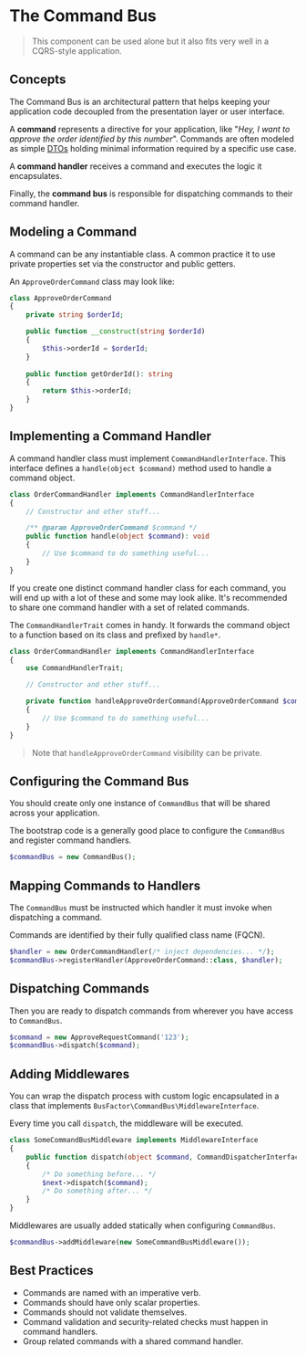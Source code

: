 # The Command Bus

> This component can be used alone but it also fits very well in a CQRS-style application.

## Concepts

The Command Bus is an architectural pattern that helps keeping your application code decoupled from the presentation
layer or user interface.

A **command** represents a directive for your application, like "_Hey, I want to approve the order identified by this
number_". Commands are often modeled as simple [DTOs](https://en.wikipedia.org/wiki/Data_transfer_object) holding
minimal information required by a specific use case.

A **command handler** receives a command and executes the logic it encapsulates.

Finally, the **command bus** is responsible for dispatching commands to their command handler. 

## Modeling a Command

A command can be any instantiable class. A common practice it to use private properties set via the constructor and
public getters.

An `ApproveOrderCommand` class may look like:

```php
class ApproveOrderCommand
{
    private string $orderId;

    public function __construct(string $orderId)
    {
        $this->orderId = $orderId;
    }
    
    public function getOrderId(): string
    {
        return $this->orderId;
    }
}
```

## Implementing a Command Handler

A command handler class must implement `CommandHandlerInterface`. This interface defines a `handle(object $command)`
method used to handle a command object.

```php
class OrderCommandHandler implements CommandHandlerInterface
{
    // Constructor and other stuff...

    /** @param ApproveOrderCommand $command */
    public function handle(object $command): void
    {
        // Use $command to do something useful...
    }
}
```

If you create one distinct command handler class for each command, you will end up with a lot of these and some may look
alike. It's recommended to share one command handler with a set of related commands.

The `CommandHandlerTrait` comes in handy. It forwards the command object to a function based on its class and
prefixed by `handle*`. 

```php
class OrderCommandHandler implements CommandHandlerInterface
{
    use CommandHandlerTrait;

    // Constructor and other stuff...

    private function handleApproveOrderCommand(ApproveOrderCommand $command): void
    {
        // Use $command to do something useful...
    }
}
```

> Note that `handleApproveOrderCommand` visibility can be private.

## Configuring the Command Bus

You should create only one instance of `CommandBus` that will be shared across your application.

The bootstrap code is a generally good place to configure the `CommandBus` and register command handlers.

```php
$commandBus = new CommandBus();
```

## Mapping Commands to Handlers

The `CommandBus` must be instructed which handler it must invoke when dispatching a command.

Commands are identified by their fully qualified class name (FQCN).

```php
$handler = new OrderCommandHandler(/* inject dependencies... */);
$commandBus->registerHandler(ApproveOrderCommand::class, $handler);
```

## Dispatching Commands

Then you are ready to dispatch commands from wherever you have access to `CommandBus`.

```php
$command = new ApproveRequestCommand('123');
$commandBus->dispatch($command);
```

## Adding Middlewares

You can wrap the dispatch process with custom logic encapsulated in a class that implements `BusFactor\CommandBus\MiddlewareInterface`.

Every time you call `dispatch`, the middleware will be executed.

```php
class SomeCommandBusMiddleware implements MiddlewareInterface
{
    public function dispatch(object $command, CommandDispatcherInterface $next): void
    {
        /* Do something before... */
        $next->dispatch($command);
        /* Do something after... */
    }
}
```

Middlewares are usually added statically when configuring `CommandBus`.

```php
$commandBus->addMiddleware(new SomeCommandBusMiddleware());
``` 

## Best Practices

- Commands are named with an imperative verb.
- Commands should have only scalar properties.
- Commands should not validate themselves.
- Command validation and security-related checks must happen in command handlers.
- Group related commands with a shared command handler.
